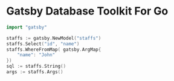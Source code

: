 Gatsby Database Toolkit For Go
==============================

```go
import "gatsby"

staffs := gatsby.NewModel("staffs")
staffs.Select("id", "name")
staffs.WhereFromMap( gatsby.ArgMap{
    "name": "John"
})
sql := staffs.String()
args := staffs.Args()
```


